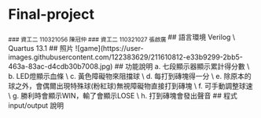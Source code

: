 # Final-project
<sub>
### 資工二 110321056 陳冠仲 
### 資工二 110321027 張啟廣
  </sub>
## 語言環境
Verilog \
Quartus 13.1
## 照片
  ![game](https://user-images.githubusercontent.com/122383629/211610812-e33b9299-2bb5-463a-83ac-d4cdb30b7008.jpg)
## 功能說明
a. 七段顯示器顯示累計得分數 \
b. LED燈顯示血條 \
c. 黃色障礙物來阻擋球 \
d. 每打到磚塊得一分 \
e. 除原本的球之外，會偶爾出現特殊球(粉紅球)無視障礙物直接打到磚塊 \
f. 可手動調整球速 \
g. 勝利時會顯示WIN，輸了會顯示LOSE \
h. 打到磚塊會發出聲音 
## 程式 input/output 說明


